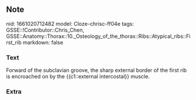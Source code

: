 ## Note
nid: 1661020712482
model: Cloze-chrisc-ff04e
tags: GSSE::!Contributor::Chris_Chen, GSSE::Anatomy::Thorax::10._Osteology_of_the_thorax::Ribs::Atypical_ribs::First_rib
markdown: false

### Text
<div class='toggle'>
  Forward of the subclavian groove, the sharp external border of
  the first rib is encroached on by the {{c1::external
  intercostal}} muscle.
</div>

### Extra

